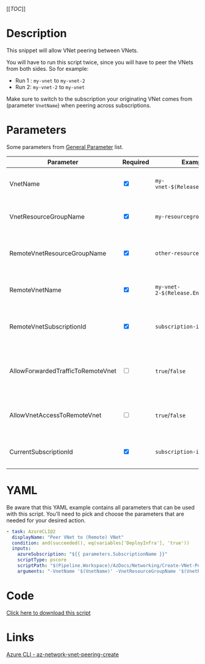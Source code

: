 [[_TOC_]]

# Description

This snippet will allow VNet peering between VNets.

You will have to run this script twice, since you will have to peer the VNets from both sides. 
So for example: 
- Run 1 : `my-vnet` to `my-vnet-2`
- Run 2: `my-vnet-2` to `my-vnet`

Make sure to switch to the subscription your originating VNet comes from (parameter `VnetName`) when peering across subscriptions.

# Parameters

Some parameters from [General Parameter](/Azure/Azure-CLI-Snippets) list.

| Parameter                         | Required                        | Example Value                          | Description                                                           |
| --------------------------------- | ------------------------------- | -------------------------------------- | --------------------------------------------------------------------- |
| VnetName                          | <input type="checkbox" checked> | `my-vnet-$(Release.EnvironmentName)`   | The name of the VNet you want to peer from.                           |
| VnetResourceGroupName             | <input type="checkbox" checked> | `my-resourcegroup`                     | The resourcegroup your VNet resides in.                               |
| RemoteVnetResourceGroupName       | <input type="checkbox" checked> | `other-resourcegroup`                  | The remote VNet resourcegroup you want to peer to.                    |
| RemoteVnetName                    | <input type="checkbox" checked> | `my-vnet-2-$(Release.EnvironmentName)` | The name of the remote VNet you want to peer to.                      |
| RemoteVnetSubscriptionId          | <input type="checkbox" checked> | `subscription-id`                      | The id of the subscription where your remote VNet resides.            |
| AllowForwardedTrafficToRemoteVnet | <input type="checkbox">         | `true`/`false`                         | If you allow forwarding traffic to the remote VNet. Defaults to true. |
| AllowVnetAccessToRemoteVnet       | <input type="checkbox">         | `true`/`false`                         | If you allow VNet access to the remote VNet. Defaults to true.        |
| CurrentSubscriptionId             | <input type="checkbox" checked> | `subscription-id`                      | The current subscription id you are peering from.                     |

# YAML

Be aware that this YAML example contains all parameters that can be used with this script. You'll need to pick and choose the parameters that are needed for your desired action.

```yaml
- task: AzureCLI@2
  displayName: "Peer VNet to (Remote) VNet"
  condition: and(succeeded(), eq(variables['DeployInfra'], 'true'))
  inputs:
    azureSubscription: "${{ parameters.SubscriptionName }}"
    scriptType: pscore
    scriptPath: "$(Pipeline.Workspace)/AzDocs/Networking/Create-VNet-Peering.ps1"
    arguments: "-VnetName '$(VnetName)' -VnetResourceGroupName '$(VnetResourceGroupName)' -RemoteVnetResourceGroupName '$(RemoteVnetResourceGroupName)' -RemoteVnetName '$(RemoteVnetName)' -RemoteVnetSubscriptionId '$(RemoteVnetSubscriptionId)' -AllowForwardedTrafficToRemoteVnet $(AllowForwardedTrafficToRemoteVnet) -AllowVnetAccessToRemoteVnet $(AllowVnetAccessToRemoteVnet)"
```

# Code

[Click here to download this script](../../../../src/Networking/Create-VNet-Peering.ps1)

# Links

[Azure CLI - az-network-vnet-peering-create](https://docs.microsoft.com/en-us/cli/azure/network/vnet/peering?view=azure-cli-latest#az-network-vnet-peering-create)

